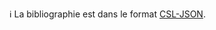 
ℹ️ La bibliographie est dans le format [CSL-JSON](https://github.com/citation-style-language/schema?tab=readme-ov-file#csl-json-schema).